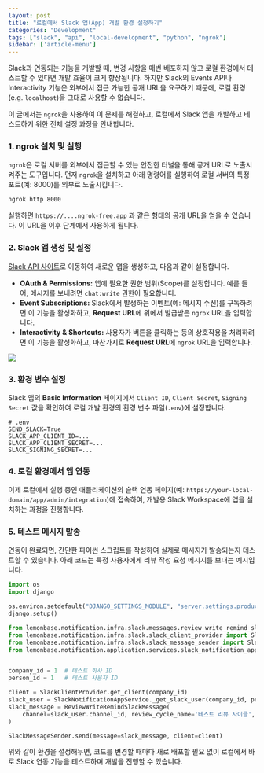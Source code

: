 ```yaml
---
layout: post
title: "로컬에서 Slack 앱(App) 개발 환경 설정하기"
categories: "Development"
tags: ["slack", "api", "local-development", "python", "ngrok"]
sidebar: ['article-menu']
---
```


Slack과 연동되는 기능을 개발할 때, 변경 사항을 매번 배포하지 않고 로컬 환경에서 테스트할 수 있다면 개발 효율이 크게 향상됩니다. 하지만 Slack의 Events API나 Interactivity 기능은 외부에서 접근 가능한 공개 URL을 요구하기 때문에, 로컬 환경(e.g. `localhost`)을 그대로 사용할 수 없습니다.

이 글에서는 `ngrok`을 사용하여 이 문제를 해결하고, 로컬에서 Slack 앱을 개발하고 테스트하기 위한 전체 설정 과정을 안내합니다.

### **1. ngrok 설치 및 실행**

`ngrok`은 로컬 서버를 외부에서 접근할 수 있는 안전한 터널을 통해 공개 URL로 노출시켜주는 도구입니다. 먼저 `ngrok`을 설치하고 아래 명령어를 실행하여 로컬 서버의 특정 포트(예: 8000)를 외부로 노출시킵니다.

```bash
ngrok http 8000
```

실행하면 `https://....ngrok-free.app` 과 같은 형태의 공개 URL을 얻을 수 있습니다. 이 URL을 이후 단계에서 사용하게 됩니다.

### **2. Slack 앱 생성 및 설정**

[Slack API 사이트](https://api.slack.com/apps)로 이동하여 새로운 앱을 생성하고, 다음과 같이 설정합니다.

-   **OAuth & Permissions:** 앱에 필요한 권한 범위(Scope)를 설정합니다. 예를 들어, 메시지를 보내려면 `chat:write` 권한이 필요합니다.
-   **Event Subscriptions:** Slack에서 발생하는 이벤트(예: 메시지 수신)를 구독하려면 이 기능을 활성화하고, **Request URL**에 위에서 발급받은 `ngrok` URL을 입력합니다.
-   **Interactivity & Shortcuts:** 사용자가 버튼을 클릭하는 등의 상호작용을 처리하려면 이 기능을 활성화하고, 마찬가지로 **Request URL**에 `ngrok` URL을 입력합니다.

![](/assets/images/posts/2024-01-12-slack-local-dev-1.png)

### **3. 환경 변수 설정**

Slack 앱의 **Basic Information** 페이지에서 `Client ID`, `Client Secret`, `Signing Secret` 값을 확인하여 로컬 개발 환경의 환경 변수 파일(`.env`)에 설정합니다.

```
# .env
SEND_SLACK=True
SLACK_APP_CLIENT_ID=...
SLACK_APP_CLIENT_SECRET=...
SLACK_SIGNING_SECRET=...
```

### **4. 로컬 환경에서 앱 연동**

이제 로컬에서 실행 중인 애플리케이션의 슬랙 연동 페이지(예: `https://your-local-domain/app/admin/integration`)에 접속하여, 개발용 Slack Workspace에 앱을 설치하는 과정을 진행합니다.

### **5. 테스트 메시지 발송**

연동이 완료되면, 간단한 파이썬 스크립트를 작성하여 실제로 메시지가 발송되는지 테스트할 수 있습니다. 아래 코드는 특정 사용자에게 리뷰 작성 요청 메시지를 보내는 예시입니다.

```python
import os
import django

os.environ.setdefault("DJANGO_SETTINGS_MODULE", "server.settings.production")
django.setup()

from lemonbase.notification.infra.slack.messages.review_write_remind_slack_message import ReviewWriteRemindSlackMessage
from lemonbase.notification.infra.slack.slack_client_provider import SlackClientProvider
from lemonbase.notification.infra.slack.slack_message_sender import SlackMessageSender
from lemonbase.notification.application.services.slack_notification_app_service import SlackNotificationAppService


company_id = 1  # 테스트 회사 ID
person_id = 1   # 테스트 사용자 ID

client = SlackClientProvider.get_client(company_id)
slack_user = SlackNotificationAppService._get_slack_user(company_id, person_id)
slack_message = ReviewWriteRemindSlackMessage(
    channel=slack_user.channel_id, review_cycle_name='테스트 리뷰 사이클', cta_button_url="https://lemonbase.com"
)

SlackMessageSender.send(message=slack_message, client=client)
```

위와 같이 환경을 설정해두면, 코드를 변경할 때마다 새로 배포할 필요 없이 로컬에서 바로 Slack 연동 기능을 테스트하며 개발을 진행할 수 있습니다.
